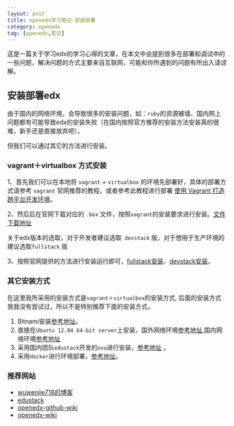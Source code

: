 ```yaml
---
layout: post
title: openedx学习笔记-安装部署
category: openedx
tag: [openedx,笔记]
---
```


 这是一篇关于学习edx的学习心得的文章，在本文中会提到很多在部署和调试中的一些问题，解决问题的方式主要来自互联网，可能和你所遇到的问题有所出入请谅解。

## 安装部署edx ##

由于国内的网络环境，会导致很多的安装问题，如：``ruby``的资源被墙、国内网上问题都有可能导致edx的安装失败（在国内按照官方推荐的安装方法安装真的很难，新手还是直接放弃吧）。

但我们可以通过其它的方法进行安装。

### vagrant＋virtualbox 方式安装 ###

1、首先我们可以在本地将 ``vagrant`` + ``virtualbox`` 的环境先部署好，具体的部署方式请参考 `` vagrant `` 官网推荐的教程，或者参考此教程进行部署 [使用 Vagrant 打造跨平台开发环境](https://segmentfault.com/a/1190000000264347)。

2、然后后在官网下载对应的 ``.box`` 文件，按照``vagrant``的安装要求进行安装。[文件下载地址](https://openedx.atlassian.net/wiki/display/DOC/Open+edX+Releases)

 关于edx版本的选取，对于开发者建议选取`` devstack`` 版，对于想用于生产环境的建议选取`` fullstack `` 版

3、按照官网提供的方法进行安装运行即可，[fullstack安装](http://edx.readthedocs.org/projects/edx-installing-configuring-and-running/en/named-release-dogwood.rc/installation/fullstack/install_fullstack.html#installing-open-edx-fullstack)、[devstack安装](http://edx.readthedocs.org/projects/edx-installing-configuring-and-running/en/named-release-dogwood.rc/installation/devstack/install_devstack.html#installing-the-open-edx-developer-stack)。

### 其它安装方式 ###

在这里我所采用的安装方式是``vagrant＋virtualbox``的安装方式, 后面的安装方式我我没有尝试过，所以不是特别推荐下面的安装方式。

1. Bitnami安装[参考地址](https://bitnami.com/stack/edx)。
2. 直接在`` Ubuntu 12.04 64-bit server ``上安装，国外网络环境[参考地址](https://openedx.atlassian.net/wiki/display/OpenOPS/Native+Open+edX+Ubuntu+12.04+64+bit+Installation),国内网络环境[参考地址](http://tieba.baidu.com/p/3924913946)
3. 采用国内团队``edustack``开发的``ova``进行安装，[参考地址](https://edustack.org/manual/edx/ova%E8%99%9A%E6%8B%9F%E5%BA%94%E7%94%A8%E4%B8%8B%E8%BD%BD/) 。
4. 采用``docker``进行环境部署，[参考地址](http://blog.just4fun.site/edx-cypress-cn-for-deveiopment.html)。

### 推荐网站 ###

* [wuwenjie718的博客](http://blog.just4fun.site/category/edx.html)
* [edustack](https://edustack.org/)
* [openedx-github-wiki](https://github.com/edx/edx-platform/wiki)
* [openedx-wiki](https://openedx.atlassian.net/wiki/display/OpenOPS/Open+edX+Operations+Home)
